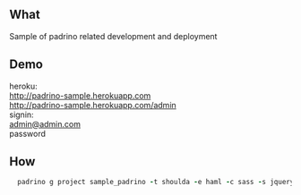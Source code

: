 ## What

Sample of padrino related development and deployment

## Demo

heroku:<br/>
http://padrino-sample.herokuapp.com<br/>
http://padrino-sample.herokuapp.com/admin<br/>
signin:<br/>
admin@admin.com<br/>
password<br/>

## How

```ruby
  padrino g project sample_padrino -t shoulda -e haml -c sass -s jquery -d activerecord -b
```